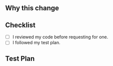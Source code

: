 ## Why this change

## Checklist
- [ ] I reviewed my code before requesting for one.
- [ ] I followed my test plan.

## Test Plan
